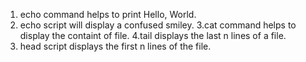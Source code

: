 1. echo command helps to print Hello, World.
2. echo script will display a confused smiley.
3.cat command helps to display the containt of file.
4.tail displays the last n lines of a file.
5. head script displays the first n lines of the file.